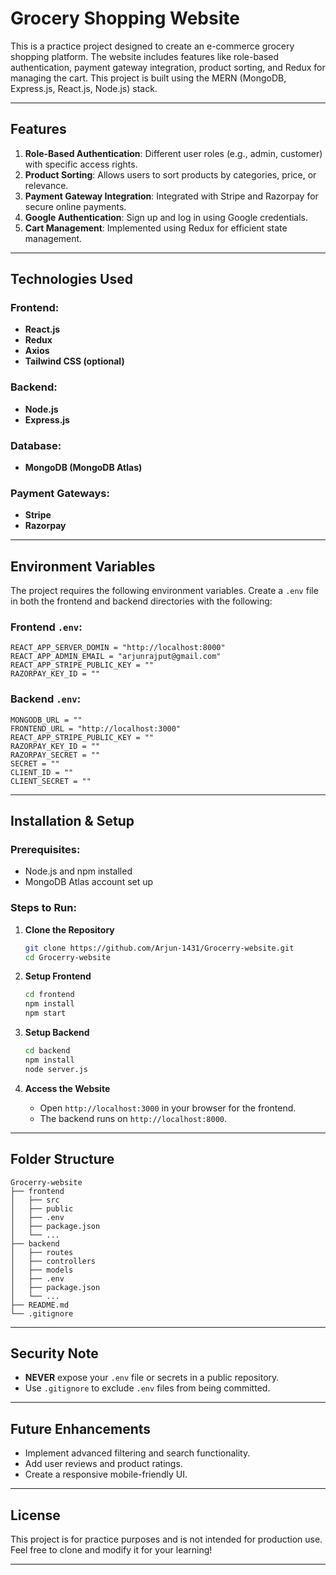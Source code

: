 # Grocery Shopping Website

This is a practice project designed to create an e-commerce grocery shopping platform. The website includes features like role-based authentication, payment gateway integration, product sorting, and Redux for managing the cart. This project is built using the MERN (MongoDB, Express.js, React.js, Node.js) stack.

---

## Features

1. **Role-Based Authentication**: Different user roles (e.g., admin, customer) with specific access rights.
2. **Product Sorting**: Allows users to sort products by categories, price, or relevance.
3. **Payment Gateway Integration**: Integrated with Stripe and Razorpay for secure online payments.
4. **Google Authentication**: Sign up and log in using Google credentials.
5. **Cart Management**: Implemented using Redux for efficient state management.

---

## Technologies Used

### Frontend:
- **React.js**
- **Redux**
- **Axios**
- **Tailwind CSS (optional)**

### Backend:
- **Node.js**
- **Express.js**

### Database:
- **MongoDB (MongoDB Atlas)**

### Payment Gateways:
- **Stripe**
- **Razorpay**

---

## Environment Variables

The project requires the following environment variables. Create a `.env` file in both the frontend and backend directories with the following:

### Frontend `.env`:
```
REACT_APP_SERVER_DOMIN = "http://localhost:8000"
REACT_APP_ADMIN_EMAIL = "arjunrajput@gmail.com"
REACT_APP_STRIPE_PUBLIC_KEY = ""
RAZORPAY_KEY_ID = ""
```

### Backend `.env`:
```
MONGODB_URL = ""
FRONTEND_URL = "http://localhost:3000"
REACT_APP_STRIPE_PUBLIC_KEY = ""
RAZORPAY_KEY_ID = ""
RAZORPAY_SECRET = ""
SECRET = ""
CLIENT_ID = ""
CLIENT_SECRET = ""
```

---

## Installation & Setup

### Prerequisites:
- Node.js and npm installed
- MongoDB Atlas account set up

### Steps to Run:

1. **Clone the Repository**
   ```bash
   git clone https://github.com/Arjun-1431/Grocerry-website.git
   cd Grocerry-website
   ```

2. **Setup Frontend**
   ```bash
   cd frontend
   npm install
   npm start
   ```

3. **Setup Backend**
   ```bash
   cd backend
   npm install
   node server.js
   ```

4. **Access the Website**
   - Open `http://localhost:3000` in your browser for the frontend.
   - The backend runs on `http://localhost:8000`.

---

## Folder Structure

```
Grocerry-website
├── frontend
│   ├── src
│   ├── public
│   ├── .env
│   ├── package.json
│   └── ...
├── backend
│   ├── routes
│   ├── controllers
│   ├── models
│   ├── .env
│   ├── package.json
│   └── ...
├── README.md
└── .gitignore
```

---

## Security Note

- **NEVER** expose your `.env` file or secrets in a public repository.
- Use `.gitignore` to exclude `.env` files from being committed.

---

## Future Enhancements

- Implement advanced filtering and search functionality.
- Add user reviews and product ratings.
- Create a responsive mobile-friendly UI.

---

## License

This project is for practice purposes and is not intended for production use. Feel free to clone and modify it for your learning!

---
